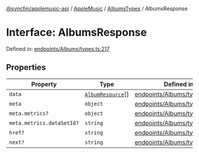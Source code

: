 [@syncfm/applemusic-api](../../../../../../globals.md) / [AppleMusic](../../../index.md) / [AlbumsTypes](../index.md) / AlbumsResponse

# Interface: AlbumsResponse

Defined in: [endpoints/Albums/types.ts:217](https://github.com/sync-fm/applemusic-api/blob/a6a8471d4d51a41f6bd8af9d95c8abf0126e10f4/src/endpoints/Albums/types.ts#L217)

## Properties

| Property | Type | Defined in |
| ------ | ------ | ------ |
| <a id="data"></a> `data` | [`AlbumResource`](AlbumResource.md)[] | [endpoints/Albums/types.ts:218](https://github.com/sync-fm/applemusic-api/blob/a6a8471d4d51a41f6bd8af9d95c8abf0126e10f4/src/endpoints/Albums/types.ts#L218) |
| <a id="meta"></a> `meta` | `object` | [endpoints/Albums/types.ts:219](https://github.com/sync-fm/applemusic-api/blob/a6a8471d4d51a41f6bd8af9d95c8abf0126e10f4/src/endpoints/Albums/types.ts#L219) |
| `meta.metrics?` | `object` | [endpoints/Albums/types.ts:220](https://github.com/sync-fm/applemusic-api/blob/a6a8471d4d51a41f6bd8af9d95c8abf0126e10f4/src/endpoints/Albums/types.ts#L220) |
| `meta.metrics.dataSetId?` | `string` | [endpoints/Albums/types.ts:221](https://github.com/sync-fm/applemusic-api/blob/a6a8471d4d51a41f6bd8af9d95c8abf0126e10f4/src/endpoints/Albums/types.ts#L221) |
| <a id="href"></a> `href?` | `string` | [endpoints/Albums/types.ts:225](https://github.com/sync-fm/applemusic-api/blob/a6a8471d4d51a41f6bd8af9d95c8abf0126e10f4/src/endpoints/Albums/types.ts#L225) |
| <a id="next"></a> `next?` | `string` | [endpoints/Albums/types.ts:226](https://github.com/sync-fm/applemusic-api/blob/a6a8471d4d51a41f6bd8af9d95c8abf0126e10f4/src/endpoints/Albums/types.ts#L226) |
